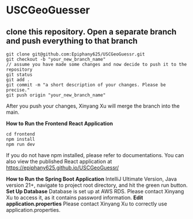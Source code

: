 # USCGeoGuesser

## clone this repository. Open a separate branch and push everything to that branch

```
git clone git@github.com:Epiphany625/USCGeoGuessr.git
git checkout -b "your_new_branch_name"
// assume you have made some changes and now decide to push it to the repository
git status
git add .
git commit -m "a short description of your changes. Please be precise."
git push origin "your_new_branch_name"
```

After you push your changes, Xinyang Xu will merge the branch into the main.

**How to Run the Frontend React Application**

```
cd frontend
npm install
npm run dev
```
If you do not have npm installed, please refer to documentations.
You can also view the published React application at https://epiphany625.github.io/USCGeoGuessr/

**How to Run the Spring Boot Application**
IntelliJ Ultimate Version, Java version 21+, navigate to project root directory, and hit the green run button.
**Set Up Database**
Database is set up at AWS RDS. Please contact Xinyang Xu to access it, as it contains password information.
**Edit application.properties**
Please contact Xinyang Xu to correctly use application.properties.
